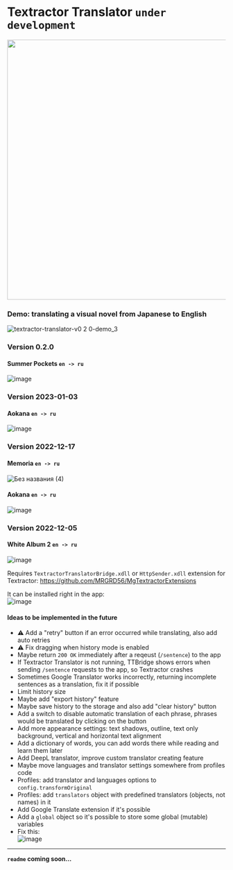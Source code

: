 # Textractor Translator `under development`

<img src="https://user-images.githubusercontent.com/35491968/210263578-b57cb7fd-c081-4cb9-9ebd-2e09b22f1f09.png" width="600">

### Demo: translating a visual novel from Japanese to English

![textractor-translator-v0 2 0-demo_3](https://user-images.githubusercontent.com/35491968/210839740-3f1b3801-1b06-4814-9dba-0a737b7890cd.gif)

### Version 0.2.0

#### Summer Pockets `en -> ru`

![image](https://user-images.githubusercontent.com/35491968/210804578-bbef4152-c46c-4722-bd9e-3a6cdaadee4d.png)

### Version 2023-01-03

#### Aokana `en -> ru`

![image](https://user-images.githubusercontent.com/35491968/210275440-7ccfa536-922f-4f72-bec8-d20c7f160f20.png)

### Version 2022-12-17

#### Memoria `en -> ru`

![Без названия (4)](https://user-images.githubusercontent.com/35491968/208255633-71fe3183-2762-480d-a50c-7f88f5b69fb0.jpg)

#### Aokana `en -> ru`

![image](https://user-images.githubusercontent.com/35491968/209694538-5e491b2f-25db-4418-b2e9-8ac6db492dab.png)

### Version 2022-12-05

#### White Album 2 `en -> ru`

![image](https://user-images.githubusercontent.com/35491968/205514998-f00fcb94-93c9-4bfd-8b73-bbbce2f1ee15.png)  


Requires `TextractorTranslatorBridge.xdll` or `HttpSender.xdll` extension for Textractor: https://github.com/MRGRD56/MgTextractorExtensions

It can be installed right in the app:  
![image](https://user-images.githubusercontent.com/35491968/209697469-ba47b501-9c52-4a22-9c48-a43d8fb4089d.png)


#### Ideas to be implemented in the future

- ⚠️ Add a "retry" button if an error occurred while translating, also add auto retries
- ⚠️ Fix dragging when history mode is enabled
- Maybe return `200 OK` immediately after a reqeust (`/sentence`) to the app
- If Textractor Translator is not running, TTBridge shows errors when sending `/sentence` requests to the app, so Textractor crashes
- Sometimes Google Translator works incorrectly, returning incomplete sentences as a translation, fix it if possible
- Limit history size
- Maybe add "export history" feature
- Maybe save history to the storage and also add "clear history" button
- Add a switch to disable automatic translation of each phrase, phrases would be translated by clicking on the button
- Add more appearance settings: text shadows, outline, text only background, vertical and horizontal text alignment
- Add a dictionary of words, you can add words there while reading and learn them later
- Add DeepL translator, improve custom translator creating feature
- Maybe move languages and translator settings somewhere from profiles code
- Profiles: add translator and languages options to `config.transformOriginal`
- Profiles: add `translators` object with predefined translators (objects, not names) in it
- Add Google Translate extension if it's possible
- Add a `global` object so it's possible to store some global (mutable) variables
- Fix this:  
![image](https://user-images.githubusercontent.com/35491968/215345061-34eb33c0-68f2-4651-b826-422856eff69c.png)

---

__`readme` coming soon...__
